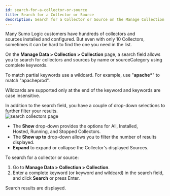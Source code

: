 ```yaml
---
id: search-for-a-collector-or-source
title: Search for a Collector or Source
description: Search for a Collector or Source on the Manage Collection page.
---
```


Many Sumo Logic customers have hundreds of collectors and sources installed and configured. But even with only 10 Collectors, sometimes it can be hard to find the one you need in the list.

On the **Manage Data \> Collection \> Collection** page, a search field allows you to search for collectors and sources by name or sourceCategory using complete keywords.

To match partial keywords use a wildcard. For example, use "**apache\***" to match "apacheprod".

Wildcards are supported only at the end of the keyword and keywords are case insensitive.

In addition to the search field, you have a couple of drop-down selections to further filter your results.<br/>  ![search collectors page](/img/collector/search-collectors-page.png)

* The **Show** drop-down provides the options for All, Installed, Hosted, Running, and Stopped Collectors.
* The **Show up to** drop-down allows you to filter the number of results displayed.
* **Expand** to expand or collapse the Collector's displayed Sources.

To search for a collector or source:
1. Go to **Manage Data \> Collection \> Collection**.
1. Enter a complete keyword (or keyword and wildcard) in the search field, and click **Search** or press Enter.

Search results are displayed.

